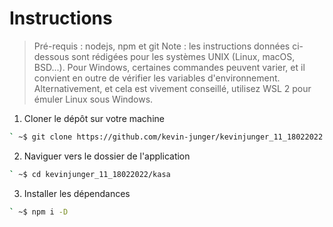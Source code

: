 # Instructions

> Pré-requis : nodejs, npm et git
> Note : les instructions données ci-dessous sont rédigées pour les systèmes UNIX (Linux, macOS, BSD...). Pour Windows, certaines commandes peuvent varier, et il convient en outre de vérifier les variables d'environnement. Alternativement, et cela est vivement conseillé, utilisez WSL 2 pour émuler Linux sous Windows.

1. Cloner le dépôt sur votre machine

```bash
` ~$ git clone https://github.com/kevin-junger/kevinjunger_11_18022022.git
```

2. Naviguer vers le dossier de l'application

```bash
` ~$ cd kevinjunger_11_18022022/kasa
```

3. Installer les dépendances

```bash
` ~$ npm i -D
```
